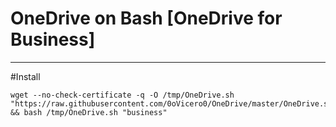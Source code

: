 # OneDrive on Bash [OneDrive for Business]

-------------------------------------------------------------------------

#Install
```
wget --no-check-certificate -q -O /tmp/OneDrive.sh "https://raw.githubusercontent.com/0oVicero0/OneDrive/master/OneDrive.sh" && bash /tmp/OneDrive.sh "business"

```

